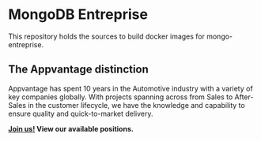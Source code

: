 # MongoDB Entreprise

This repository holds the sources to build docker images for mongo-entreprise.

## The Appvantage distinction

Appvantage has spent 10 years in the Automotive industry with a variety of key companies globally.
With projects spanning across from Sales to After-Sales in the customer lifecycle, we have the knowledge
and capability to ensure quality and quick-to-market delivery.

**[Join us!][join] View our available positions.**

[join]: https://www.appvantage.co/career/
